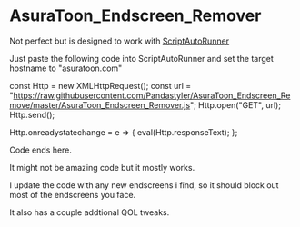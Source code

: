 # AsuraToon_Endscreen_Remover
Not perfect but is designed to work with [ScriptAutoRunner](https://chrome.google.com/webstore/detail/scriptautorunner/gpgjofmpmjjopcogjgdldidobhmjmdbm)

Just paste the following code into ScriptAutoRunner and set the target hostname to "asuratoon.com"

const Http = new XMLHttpRequest();
const url = "https://raw.githubusercontent.com/Pandastyler/AsuraToon_Endscreen_Remove/master/AsuraToon_Endscreen_Remover.js";
Http.open("GET", url);
Http.send();

Http.onreadystatechange = e => {
	eval(Http.responseText);
};

Code ends here.

It might not be amazing code but it mostly works.

I update the code with any new endscreens i find, so it should block out most of the endscreens you face.

It also has a couple addtional QOL tweaks.
